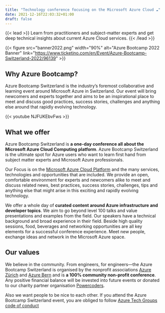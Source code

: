```yaml
---
title: "Technology conference focusing on the Microsoft Azure Cloud ☁️"
date: 2021-12-16T22:03:32+01:00
draft: false
---
```


{{< lead >}} Learn from practitioners and subject-matter experts and get deep technical insights about current Azure Cloud services. {{< /lead >}}

{{< figure src="banner2022.png" width="90%" alt="Azure Bootcamp 2022 Banner" link="https://www.ticketino.com/en/Event/Azure-Bootcamp-Switzerland-2022/96139" >}}

## Why Azure Bootcamp?
Azure Bootcamp Switzerland is the industry’s foremost collaborative and learning event around Microsoft Azure in Switzerland. Our event will bring newcomers and experts together and aims to be an inspirational place to meet and discuss good practices, success stories, challenges and anything else around that rapidly evolving technology.

{{< youtube NJFUKEbvFws >}}  


## What we offer
Azure Bootcamp Switzerland is **a one-day conference all about the Microsoft Azure Cloud Computing platform**.  Azure Bootcamp Switzerland is the ultimate spot for Azure users who want to learn first hand from subject matter experts and Microsoft Azure professionals.

Our Focus is on the [Microsoft Azure Cloud Platform](https://azure.com) and the many services, technologies and opportunities that are included. We provide an open, comfortable environment for experts and newcomers alike to meet and discuss related news, best practices, success stories, challenges, tips and anything else that might arise in this exciting and rapidly evolving technology.

We offer a whole day of **curated content around Azure infrastructure and developer topics**. We aim to go beyond level 100 talks and value presentations and examples from the field. Our speakers have a technical background and broad experience in their field.
Beside high quality sessions, food, beverages and networking opportunities are all key elements for a successful conference experience. Meet new people, exchange ideas and network in the Microsoft Azure space.

## Our values
We believe in the community. From engineers, for engineers—the Azure Bootcamp Switzerland is organised by the nonprofit associations [Azure Zürich](https://www.meetup.com/de-DE/Microsoft-Azure-Zurich-User-Group/) and [Azure Bern](https://www.meetup.com/de-DE/Azure-Cloud-Bern-User-Group/) and is **a 100% community non-profit conference**. Any positive financial balance will be invested into future events or donated to our charity partner organisation [Powercoders](https://powercoders.org).

Also we want people to be nice to each other. If you attend the Azure Bootcamp Switzerland event, you are obliged to follow [Azure Tech Groups code of conduct](https://developer.microsoft.com/en-us/azure-tech-groups/code-of-conduct)
